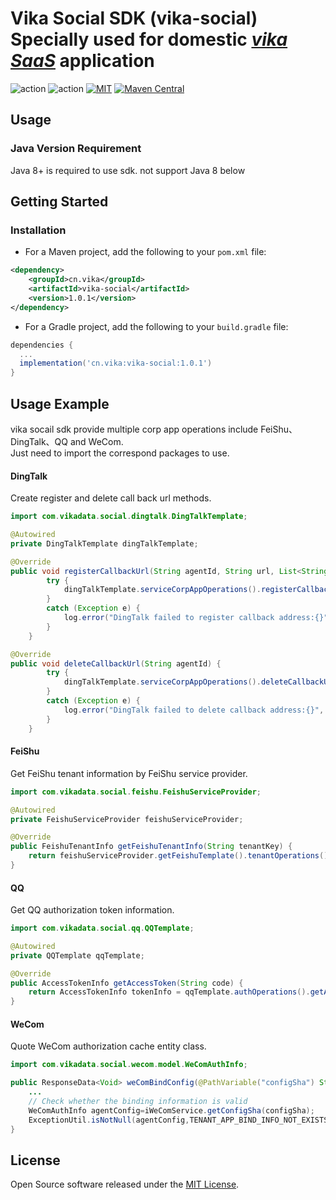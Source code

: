 # Vika Social SDK (vika-social)<br/>Specially used for domestic [_vika SaaS_](https://vika.cn) application

![action](https://github.com/vikadata/vika-social/actions/workflows/test.yml/badge.svg)
![action](https://github.com/vikadata/vika-social/actions/workflows/build.yml/badge.svg)
[![MIT](https://img.shields.io/badge/licenses-MIT-orange)](https://vikadata.mit-license.org/)
[![Maven Central](https://img.shields.io/maven-central/v/cn.vika/vika-social.svg?label=Maven%20Central)](https://search.maven.org/search?q=g:%22cn.vika%22%20AND%20a:%22vika-social%22)

## Usage

### Java Version Requirement

Java 8+ is required to use sdk. not support Java 8 below

## Getting Started

### Installation

* For a Maven project, add the following to your `pom.xml` file:

```xml
<dependency>
    <groupId>cn.vika</groupId>
    <artifactId>vika-social</artifactId>
    <version>1.0.1</version>
</dependency>
```

* For a Gradle project, add the following to your `build.gradle` file:

```groovy
dependencies {
  ...
  implementation('cn.vika:vika-social:1.0.1')
}
```

## **Usage Example**
vika socail sdk provide multiple corp app operations include FeiShu、DingTalk、QQ and WeCom.  
Just need to import the correspond packages to use.

#### **DingTalk**

Create register and delete call back url methods.

```java
import com.vikadata.social.dingtalk.DingTalkTemplate;

@Autowired
private DingTalkTemplate dingTalkTemplate;

@Override
public void registerCallbackUrl(String agentId, String url, List<String> events) {
        try {
            dingTalkTemplate.serviceCorpAppOperations().registerCallbackUrl(agentId, url, events);
        }
        catch (Exception e) {
            log.error("DingTalk failed to register callback address:{}", url, e);
        }
    }

@Override
public void deleteCallbackUrl(String agentId) {
        try {
            dingTalkTemplate.serviceCorpAppOperations().deleteCallbackUrl(agentId);
        }
        catch (Exception e) {
            log.error("DingTalk failed to delete callback address:{}", agentId, e);
        }
    }
```

#### **FeiShu**

Get FeiShu tenant information by FeiShu service provider.

```java
import com.vikadata.social.feishu.FeishuServiceProvider;

@Autowired
private FeishuServiceProvider feishuServiceProvider;

@Override
public FeishuTenantInfo getFeishuTenantInfo(String tenantKey) {
    return feishuServiceProvider.getFeishuTemplate().tenantOperations().getTenantInfo(tenantKey).getData().getTenant();
}
```

#### **QQ**

Get QQ authorization token information.

```java
import com.vikadata.social.qq.QQTemplate;

@Autowired
private QQTemplate qqTemplate;

@Override
public AccessTokenInfo getAccessToken(String code) {
    return AccessTokenInfo tokenInfo = qqTemplate.authOperations().getAccessToken(code);
}

```

#### **WeCom**

Quote WeCom authorization cache entity class.

```java
import com.vikadata.social.wecom.model.WeComAuthInfo;

public ResponseData<Void> weComBindConfig(@PathVariable("configSha") String configSha, @RequestBody @Valid WeComAgentBindSpaceRo body){
    ...
    // Check whether the binding information is valid
    WeComAuthInfo agentConfig=iWeComService.getConfigSha(configSha);
    ExceptionUtil.isNotNull(agentConfig,TENANT_APP_BIND_INFO_NOT_EXISTS);
}
```

## License
Open Source software released under the [MIT License](https://vikadata.mit-license.org).